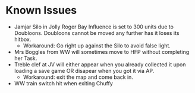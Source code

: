 # Known Issues
- Jamjar Silo in Jolly Roger Bay Influence is set to 300 units due to Doubloons. Doubloons cannot be moved any further has it loses its hitbox.
    - Workaround: Go right up against the Silo to avoid false light.
- Mrs Boggles from WW will sometimes move to HFP without completing her Task.
- Treble clef at JV will either appear when you already collected it upon loading a save game OR disapear when you got it via AP.
    - Workaround: exit the map and come back in.
- WW train switch hit when exiting Chuffy
